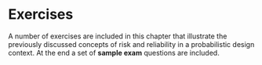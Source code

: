 # Exercises

A number of exercises are included in this chapter that illustrate the previously discussed concepts of risk and reliability in a probabilistic design context. At the end a set of **sample exam** questions are included. 

<!--
```{admonition} MUDE Exam Information
:class: tip, dropdown
The 'real' exam will be similar to the sample exam questions (but not as many!). Some of the other exercise questions in this chapter illustrate interesting concepts, but are outside the scope of the exam; notes are added to point this out. Finally, the 'real' exam questions will be based on applications other than flood risk.
``` -->